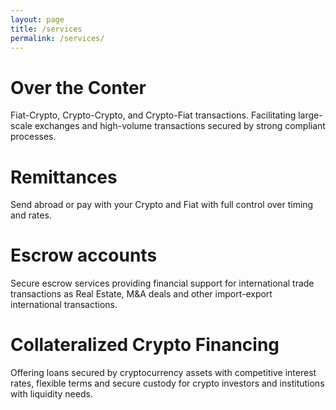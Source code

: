 ```yaml
---
layout: page
title: /services
permalink: /services/
---
```


# Over the Conter

Fiat-Crypto, Crypto-Crypto, and Crypto-Fiat transactions. Facilitating large-scale exchanges and high-volume transactions secured by strong compliant processes.

# Remittances

Send abroad or pay with your Crypto and Fiat with full control over timing and rates.

# Escrow accounts

Secure escrow services providing financial support for international trade transactions as Real Estate, M&A deals and other import-export international transactions.

# Collateralized Crypto Financing

Offering loans secured by cryptocurrency assets with competitive interest rates, flexible terms and secure custody for crypto investors and institutions with liquidity needs.
